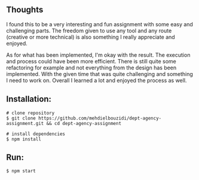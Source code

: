 ## Thoughts

I found this to be a very interesting and fun assignment with some easy and challenging parts. The freedom given to use any tool and any route (creative or more technical) is also something I really appreciate and enjoyed.

As for what has been implemented, I'm okay with the result. The execution and process could have been more efficient. There is still quite some refactoring for example and not everything from the design has been implemented. With the given time that was quite challenging and something I need to work on. Overall I learned a lot and enjoyed the process as well.


## Installation:

```
# clone repository
$ git clone https://github.com/mehdielbouzidi/dept-agency-assignment.git && cd dept-agency-assignment

# install dependencies
$ npm install
```

## Run:
```
$ npm start
```

